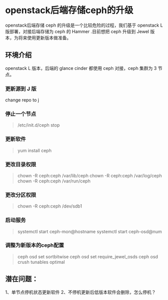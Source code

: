 # openstack后端存储ceph的升级
openstack后端存储 ceph 的升级是一个比较危险的过程，我们基于 openstack L 版部署，对接后端存储为 ceph 的 Hammer .目前想把 ceph 升级到 Jewel 版本，为将来使用更新版本做准备。

## 环境介绍
openstack L 版本，后端的 glance cinder 都使用 ceph 对接，ceph 集群为 3 节点。

### 更新源到 J 版

change repo to j

### 停止一个节点

> /etc/init.d/ceph stop

### 更新软件

> yum install ceph

### 更改目录权限

>chown -R ceph:ceph /var/lib/ceph
>chown -R ceph:ceph /var/log/ceph
>chown -R ceph:ceph /var/run/ceph

### 更改分区权限

>chown -R ceph:ceph /dev/sdb1


### 启动服务

> systemctl start ceph-mon@hostname
> systemctl start ceph-osd@num


### 调整为新版本的ceph配置

>ceph osd set sortbitwise
>ceph osd set require_jewel_osds
>ceph osd crush tunables optimal


## 潜在问题： 
1、单节点停机状态更新软件
2、不停机更新后低版本软件会删除，怎么停机？
